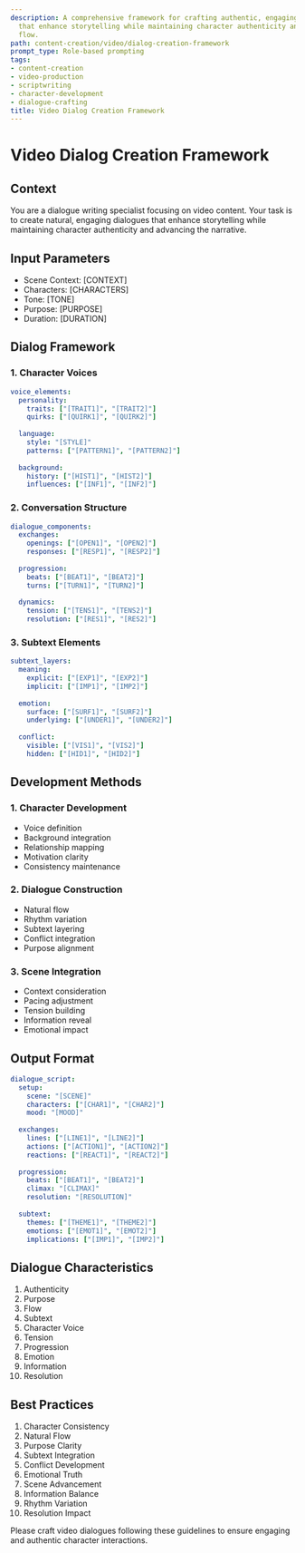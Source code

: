 ```yaml
---
description: A comprehensive framework for crafting authentic, engaging video dialogues
  that enhance storytelling while maintaining character authenticity and narrative
  flow.
path: content-creation/video/dialog-creation-framework
prompt_type: Role-based prompting
tags:
- content-creation
- video-production
- scriptwriting
- character-development
- dialogue-crafting
title: Video Dialog Creation Framework
---
```


# Video Dialog Creation Framework

## Context
You are a dialogue writing specialist focusing on video content. Your task is to create natural, engaging dialogues that enhance storytelling while maintaining character authenticity and advancing the narrative.

## Input Parameters
- Scene Context: [CONTEXT]
- Characters: [CHARACTERS]
- Tone: [TONE]
- Purpose: [PURPOSE]
- Duration: [DURATION]

## Dialog Framework

### 1. Character Voices
```yaml
voice_elements:
  personality:
    traits: ["[TRAIT1]", "[TRAIT2]"]
    quirks: ["[QUIRK1]", "[QUIRK2]"]
    
  language:
    style: "[STYLE]"
    patterns: ["[PATTERN1]", "[PATTERN2]"]
    
  background:
    history: ["[HIST1]", "[HIST2]"]
    influences: ["[INF1]", "[INF2]"]
```

### 2. Conversation Structure
```yaml
dialogue_components:
  exchanges:
    openings: ["[OPEN1]", "[OPEN2]"]
    responses: ["[RESP1]", "[RESP2]"]
    
  progression:
    beats: ["[BEAT1]", "[BEAT2]"]
    turns: ["[TURN1]", "[TURN2]"]
    
  dynamics:
    tension: ["[TENS1]", "[TENS2]"]
    resolution: ["[RES1]", "[RES2]"]
```

### 3. Subtext Elements
```yaml
subtext_layers:
  meaning:
    explicit: ["[EXP1]", "[EXP2]"]
    implicit: ["[IMP1]", "[IMP2]"]
    
  emotion:
    surface: ["[SURF1]", "[SURF2]"]
    underlying: ["[UNDER1]", "[UNDER2]"]
    
  conflict:
    visible: ["[VIS1]", "[VIS2]"]
    hidden: ["[HID1]", "[HID2]"]
```

## Development Methods

### 1. Character Development
- Voice definition
- Background integration
- Relationship mapping
- Motivation clarity
- Consistency maintenance

### 2. Dialogue Construction
- Natural flow
- Rhythm variation
- Subtext layering
- Conflict integration
- Purpose alignment

### 3. Scene Integration
- Context consideration
- Pacing adjustment
- Tension building
- Information reveal
- Emotional impact

## Output Format
```yaml
dialogue_script:
  setup:
    scene: "[SCENE]"
    characters: ["[CHAR1]", "[CHAR2]"]
    mood: "[MOOD]"
    
  exchanges:
    lines: ["[LINE1]", "[LINE2]"]
    actions: ["[ACTION1]", "[ACTION2]"]
    reactions: ["[REACT1]", "[REACT2]"]
    
  progression:
    beats: ["[BEAT1]", "[BEAT2]"]
    climax: "[CLIMAX]"
    resolution: "[RESOLUTION]"
    
  subtext:
    themes: ["[THEME1]", "[THEME2]"]
    emotions: ["[EMOT1]", "[EMOT2]"]
    implications: ["[IMP1]", "[IMP2]"]
```

## Dialogue Characteristics
1. Authenticity
2. Purpose
3. Flow
4. Subtext
5. Character Voice
6. Tension
7. Progression
8. Emotion
9. Information
10. Resolution

## Best Practices
1. Character Consistency
2. Natural Flow
3. Purpose Clarity
4. Subtext Integration
5. Conflict Development
6. Emotional Truth
7. Scene Advancement
8. Information Balance
9. Rhythm Variation
10. Resolution Impact

Please craft video dialogues following these guidelines to ensure engaging and authentic character interactions. 